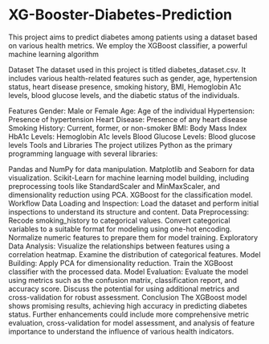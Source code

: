 # XG-Booster-Diabetes-Prediction
This project aims to predict diabetes among patients using a dataset based on various health metrics. We employ the XGBoost classifier, a powerful machine learning algorithm

Dataset
The dataset used in this project is titled diabetes_dataset.csv. It includes various health-related features such as gender, age, hypertension status, heart disease presence, smoking history, BMI, Hemoglobin A1c levels, blood glucose levels, and the diabetic status of the individuals.

Features
Gender: Male or Female
Age: Age of the individual
Hypertension: Presence of hypertension
Heart Disease: Presence of any heart disease
Smoking History: Current, former, or non-smoker
BMI: Body Mass Index
HbA1c Levels: Hemoglobin A1c levels
Blood Glucose Levels: Blood glucose levels
Tools and Libraries
The project utilizes Python as the primary programming language with several libraries:

Pandas and NumPy for data manipulation.
Matplotlib and Seaborn for data visualization.
Scikit-Learn for machine learning model building, including preprocessing tools like StandardScaler and MinMaxScaler, and dimensionality reduction using PCA.
XGBoost for the classification model.
Workflow
Data Loading and Inspection: Load the dataset and perform initial inspections to understand its structure and content.
Data Preprocessing:
Recode smoking_history to categorical values.
Convert categorical variables to a suitable format for modeling using one-hot encoding.
Normalize numeric features to prepare them for model training.
Exploratory Data Analysis:
Visualize the relationships between features using a correlation heatmap.
Examine the distribution of categorical features.
Model Building:
Apply PCA for dimensionality reduction.
Train the XGBoost classifier with the processed data.
Model Evaluation:
Evaluate the model using metrics such as the confusion matrix, classification report, and accuracy score.
Discuss the potential for using additional metrics and cross-validation for robust assessment.
Conclusion
The XGBoost model shows promising results, achieving high accuracy in predicting diabetes status. Further enhancements could include more comprehensive metric evaluation, cross-validation for model assessment, and analysis of feature importance to understand the influence of various health indicators.
